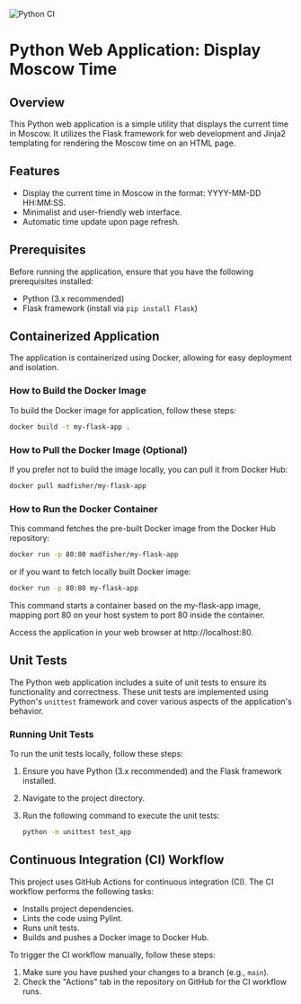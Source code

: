 ![Python CI](https://github.com/MaximInnopolis/devops-course/workflows/Python%20CI/badge.svg)

# Python Web Application: Display Moscow Time

## Overview

This Python web application is a simple utility that displays the current time in Moscow. It utilizes the Flask framework for web development and Jinja2 templating for rendering the Moscow time on an HTML page.

## Features

- Display the current time in Moscow in the format: YYYY-MM-DD HH:MM:SS.
- Minimalist and user-friendly web interface.
- Automatic time update upon page refresh.

## Prerequisites

Before running the application, ensure that you have the following prerequisites installed:

- Python (3.x recommended)
- Flask framework (install via `pip install Flask`)

## Containerized Application

The application is containerized using Docker, allowing for easy deployment and isolation.

### How to Build the Docker Image

To build the Docker image for application, follow these steps:

```bash
docker build -t my-flask-app .
```

### How to Pull the Docker Image (Optional)

If you prefer not to build the image locally, you can pull it from Docker Hub:

```bash
docker pull madfisher/my-flask-app
```

### How to Run the Docker Container

This command fetches the pre-built Docker image from the Docker Hub repository:

```bash
docker run -p 80:80 madfisher/my-flask-app
```
or if you want to fetch locally built Docker image:
```bash
docker run -p 80:80 my-flask-app
```

This command starts a container based on the my-flask-app image, mapping port 80 on your host system to port 80 inside the container.

Access the application in your web browser at http://localhost:80.

## Unit Tests

The Python web application includes a suite of unit tests to ensure its functionality and correctness. These unit tests are implemented using Python's `unittest` framework and cover various aspects of the application's behavior.

### Running Unit Tests

To run the unit tests locally, follow these steps:

1. Ensure you have Python (3.x recommended) and the Flask framework installed.

2. Navigate to the project directory.

3. Run the following command to execute the unit tests:

   ```bash
   python -m unittest test_app
   
## Continuous Integration (CI) Workflow

This project uses GitHub Actions for continuous integration (CI). The CI workflow performs the following tasks:

- Installs project dependencies.
- Lints the code using Pylint.
- Runs unit tests.
- Builds and pushes a Docker image to Docker Hub.

To trigger the CI workflow manually, follow these steps:

1. Make sure you have pushed your changes to a branch (e.g., `main`).
2. Check the "Actions" tab in the repository on GitHub for the CI workflow runs.
